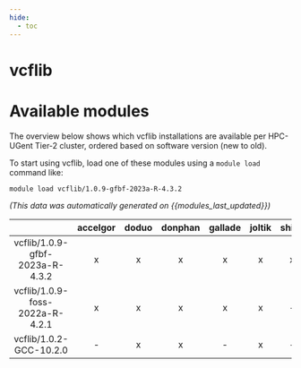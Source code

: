 ```yaml
---
hide:
  - toc
---
```


vcflib
======

# Available modules


The overview below shows which vcflib installations are available per HPC-UGent Tier-2 cluster, ordered based on software version (new to old).

To start using vcflib, load one of these modules using a `module load` command like:

```shell
module load vcflib/1.0.9-gfbf-2023a-R-4.3.2
```

*(This data was automatically generated on {{modules_last_updated}})*  

| |accelgor|doduo|donphan|gallade|joltik|shinx|skitty|
| :---: | :---: | :---: | :---: | :---: | :---: | :---: | :---: |
|vcflib/1.0.9-gfbf-2023a-R-4.3.2|x|x|x|x|x|x|x|
|vcflib/1.0.9-foss-2022a-R-4.2.1|x|x|x|x|x|-|-|
|vcflib/1.0.2-GCC-10.2.0|-|x|x|-|x|-|-|
